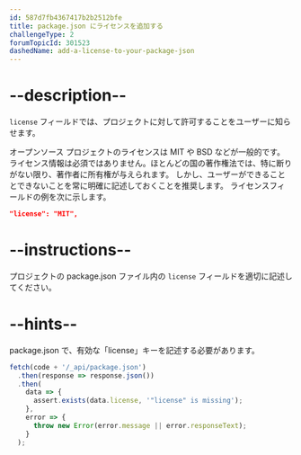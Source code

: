 ```yaml
---
id: 587d7fb4367417b2b2512bfe
title: package.json にライセンスを追加する
challengeType: 2
forumTopicId: 301523
dashedName: add-a-license-to-your-package-json
---
```


# --description--

`license` フィールドでは、プロジェクトに対して許可することをユーザーに知らせます。

オープンソース プロジェクトのライセンスは MIT や BSD などが一般的です。 ライセンス情報は必須ではありません。ほとんどの国の著作権法では、特に断りがない限り、著作者に所有権が与えられます。 しかし、ユーザーができることとできないことを常に明確に記述しておくことを推奨します。 ライセンスフィールドの例を次に示します。

```json
"license": "MIT",
```

# --instructions--

プロジェクトの package.json ファイル内の `license` フィールドを適切に記述してください。

# --hints--

package.json で、有効な「license」キーを記述する必要があります。

```js
fetch(code + '/_api/package.json')
  .then(response => response.json())
  .then(
    data => {
      assert.exists(data.license, '"license" is missing');
    },
    error => {
      throw new Error(error.message || error.responseText);
    }
  );
```
